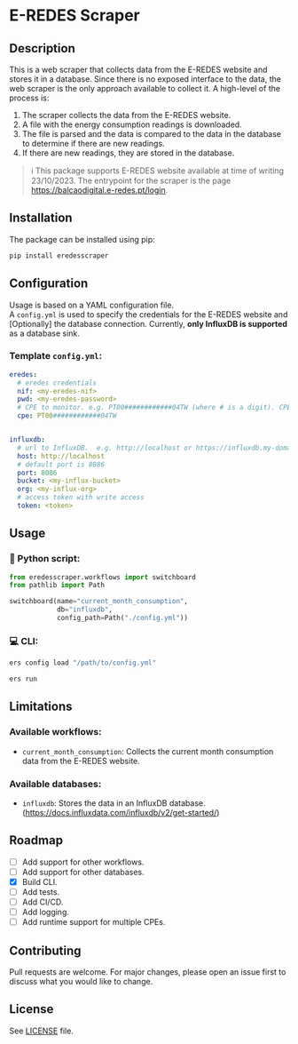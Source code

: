 # E-REDES Scraper
## Description
This is a web scraper that collects data from the E-REDES website and stores it in a database.
Since there is no exposed interface to the data, the web scraper is the only approach available to collect it.
A high-level of the process is:
1. The scraper collects the data from the E-REDES website.
2. A file with the energy consumption readings is downloaded.
3. The file is parsed and the data is compared to the data in the database to determine if there are new readings.
4. If there are new readings, they are stored in the database.

> :information_source: This package supports E-REDES website available at time of writing 23/10/2023. 
> The entrypoint for the scraper is the page https://balcaodigital.e-redes.pt/login.

## Installation
The package can be installed using pip:
```bash
pip install eredesscraper
```

## Configuration
Usage is based on a YAML configuration file.  
A `config.yml` is used to specify the credentials for the E-REDES website and [Optionally] 
the database connection. Currently, **only InfluxDB is supported** as a database sink.  

### Template `config.yml`:
```yaml
eredes:
  # eredes credentials
  nif: <my-eredes-nif>
  pwd: <my-eredes-password>
  # CPE to monitor. e.g. PT00############04TW (where # is a digit). CPE can be found in your bill details
  cpe: PT00############04TW


influxdb:
  # url to InfluxDB.  e.g. http://localhost or https://influxdb.my-domain.com
  host: http://localhost
  # default port is 8086
  port: 8086
  bucket: <my-influx-bucket>
  org: <my-influx-org>
  # access token with write access
  token: <token>
```

## Usage
### :snake: Python script:

```python
from eredesscraper.workflows import switchboard
from pathlib import Path

switchboard(name="current_month_consumption",
            db="influxdb",
            config_path=Path("./config.yml"))
```

### :computer: CLI:
```bash
ers config load "/path/to/config.yml"

ers run
```

## Limitations
### Available workflows:
- `current_month_consumption`: Collects the current month consumption data from the E-REDES website.

### Available databases:
- `influxdb`: Stores the data in an InfluxDB database. (https://docs.influxdata.com/influxdb/v2/get-started/)

## Roadmap
- [ ] Add support for other workflows.
- [ ] Add support for other databases.
- [X] Build CLI.
- [ ] Add tests.
- [ ] Add CI/CD.
- [ ] Add logging.
- [ ] Add runtime support for multiple CPEs.

## Contributing
Pull requests are welcome. For major changes, please open an issue first to discuss what you would like to change.

## License
See [LICENSE](LICENSE) file.